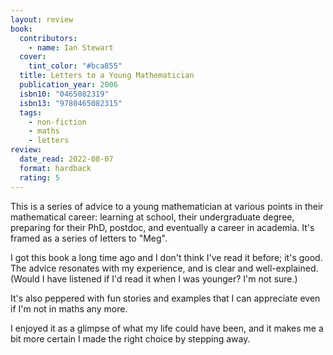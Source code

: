 ```yaml
---
layout: review
book:
  contributors:
    - name: Ian Stewart
  cover:
    tint_color: "#bca855"
  title: Letters to a Young Mathematician
  publication_year: 2006
  isbn10: "0465082319"
  isbn13: "9780465082315"
  tags:
    - non-fiction
    - maths
    - letters
review:
  date_read: 2022-08-07
  format: hardback
  rating: 5
---
```


This is a series of advice to a young mathematician at various points in their mathematical career: learning at school, their undergraduate degree, preparing for their PhD, postdoc, and eventually a career in academia.
It's framed as a series of letters to "Meg".

I got this book a long time ago and I don't think I've read it before; it's good.
The advice resonates with my experience, and is clear and well-explained.
(Would I have listened if I'd read it when I was younger? I'm not sure.)

It's also peppered with fun stories and examples that I can appreciate even if I'm not in maths any more.

I enjoyed it as a glimpse of what my life could have been, and it makes me a bit more certain I made the right choice by stepping away.

